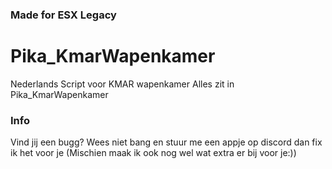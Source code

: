 ### Made for ESX Legacy
# Pika_KmarWapenkamer
Nederlands Script voor KMAR wapenkamer
Alles zit in Pika_KmarWapenkamer

### Info
Vind jij een bugg? Wees niet bang en stuur me een appje op discord dan fix ik het voor je (Mischien maak ik ook nog wel wat extra er bij voor je:))
